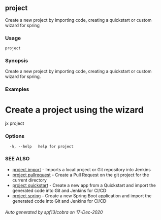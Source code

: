 ## project

Create a new project by importing code, creating a quickstart or custom wizard for spring

### Usage

```
project
```

### Synopsis

Create a new project by importing code, creating a quickstart or custom wizard for spring.

### Examples

  # Create a project using the wizard
  jx project

### Options

```
  -h, --help   help for project
```

### SEE ALSO

* [project import](project_import.md)	 - Imports a local project or Git repository into Jenkins
* [project pullrequest](project_pullrequest.md)	 - Create a Pull Request on the git project for the current directory
* [project quickstart](project_quickstart.md)	 - Create a new app from a Quickstart and import the generated code into Git and Jenkins for CI/CD
* [project spring](project_spring.md)	 - Create a new Spring Boot application and import the generated code into Git and Jenkins for CI/CD

###### Auto generated by spf13/cobra on 17-Dec-2020
